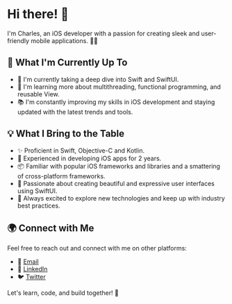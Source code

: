 # Hi there! 👋

I'm Charles, an iOS developer with a passion for creating sleek and user-friendly mobile applications. 👨‍💻

## 🚀 What I'm Currently Up To

- 🔭 I'm currently taking a deep dive into Swift and SwiftUI.
- 🌱 I'm learning more about multithreading, functional programming, and reusable View.
- 📚 I'm constantly improving my skills in iOS development and staying updated with the latest trends and tools.

## 💡 What I Bring to the Table

- ✨ Proficient in Swift, Objective-C and Kotlin.
- 📱 Experienced in developing iOS apps for 2 years.
- 📦 Familiar with popular iOS frameworks and libraries and a smattering of cross-platform frameworks.
- 🎨 Passionate about creating beautiful and expressive user interfaces using SwiftUI.
- 🧰 Always excited to explore new technologies and keep up with industry best practices.

## 🌍 Connect with Me

Feel free to reach out and connect with me on other platforms:

- 📧 [Email](mailto:c.k.walter.co@gmail.com)
- 💼 [LinkedIn](www.linkedin.com/in/charliekelley21)
- 🐦 [Twitter](https://twitter.com/c_k_walters)

Let's learn, code, and build together! 🌟
